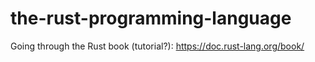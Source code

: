 # the-rust-programming-language
Going through the Rust book (tutorial?): https://doc.rust-lang.org/book/
